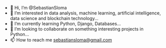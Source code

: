 - 👋 Hi, I’m @SebastianSloma
- 👀 I’m interested in  data analysis, machine learning, artificial intelligence, data science and blockchain technology...
- 🌱 I’m currently learning Python, Django, Databases...
- 💞️ I’m looking to collaborate on something interesting projects in Python...
- 📫 How to reach me sebastiansloma@gmail.com
